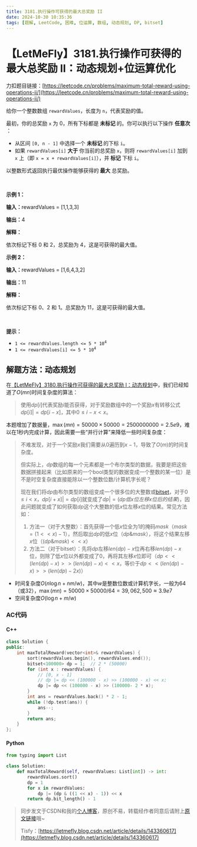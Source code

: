 ```yaml
---
title: 3181.执行操作可获得的最大总奖励 II
date: 2024-10-30 10:35:36
tags: [题解, LeetCode, 困难, 位运算, 数组, 动态规划, DP, bitset]
---
```


# 【LetMeFly】3181.执行操作可获得的最大总奖励 II：动态规划+位运算优化

力扣题目链接：[https://leetcode.cn/problems/maximum-total-reward-using-operations-ii/](https://leetcode.cn/problems/maximum-total-reward-using-operations-ii/)

<p>给你一个整数数组 <code>rewardValues</code>，长度为 <code>n</code>，代表奖励的值。</p>

<p>最初，你的总奖励 <code>x</code> 为 0，所有下标都是<strong> 未标记 </strong>的。你可以执行以下操作 <strong>任意次 </strong>：</p>

<ul>
	<li>从区间 <code>[0, n - 1]</code> 中选择一个 <strong>未标记 </strong>的下标 <code>i</code>。</li>
	<li>如果 <code>rewardValues[i]</code> <strong>大于</strong> 你当前的总奖励 <code>x</code>，则将 <code>rewardValues[i]</code> 加到 <code>x</code> 上（即 <code>x = x + rewardValues[i]</code>），并<strong> 标记</strong> 下标 <code>i</code>。</li>
</ul>

<p>以整数形式返回执行最优操作能够获得的<strong> 最大</strong><em> </em>总奖励。</p>

<p>&nbsp;</p>

<p><strong class="example">示例 1：</strong></p>

<div class="example-block">
<p><strong>输入：</strong><span class="example-io">rewardValues = [1,1,3,3]</span></p>

<p><strong>输出：</strong><span class="example-io">4</span></p>

<p><strong>解释：</strong></p>

<p>依次标记下标 0 和 2，总奖励为 4，这是可获得的最大值。</p>
</div>

<p><strong class="example">示例 2：</strong></p>

<div class="example-block">
<p><strong>输入：</strong><span class="example-io">rewardValues = [1,6,4,3,2]</span></p>

<p><strong>输出：</strong><span class="example-io">11</span></p>

<p><strong>解释：</strong></p>

<p>依次标记下标 0、2 和 1。总奖励为 11，这是可获得的最大值。</p>
</div>

<p>&nbsp;</p>

<p><strong>提示：</strong></p>

<ul>
	<li><code>1 &lt;= rewardValues.length &lt;= 5 * 10<sup>4</sup></code></li>
	<li><code>1 &lt;= rewardValues[i] &lt;= 5 * 10<sup>4</sup></code></li>
</ul>


    
## 解题方法：动态规划

在[【LetMeFly】3180.执行操作可获得的最大总奖励 I：动态规划](https://blog.letmefly.xyz/2024/10/28/LeetCode%203180.%E6%89%A7%E8%A1%8C%E6%93%8D%E4%BD%9C%E5%8F%AF%E8%8E%B7%E5%BE%97%E7%9A%84%E6%9C%80%E5%A4%A7%E6%80%BB%E5%A5%96%E5%8A%B1I/)中，我们已经知道了$O(mn)$时间复杂度的算法：

> 使用$dp[i]$代表奖励$i$能否获得，对于奖励数组中的一个奖励$x$有转移公式$dp[i] |= dp[i - x]$，其中$0\leq i - x \lt x$。

本题增加了数据量，$\max(mn)=50000\times 50000=2500000000=2.5e9$，难以在$1$秒内完成计算，因此需要一些“并行计算”来降低一些时间复杂度：

> 不难发现，对于一个奖励$x$我们需要从$0$遍历到$x-1$，导致了$O(m)$的时间复杂度。
>
> 但实际上，$dp$数组的每一个元素都是一个布尔类型的数据，我要是把这些数据拼接起来（比如原来的一个bool类型的数据变成一个整数的某一位）是不是时空复杂度直接能除以一个整数位数/计算机字长呢？
>
> 现在我们将$dp$由布尔类型的数组变成一个很多位的大整数或[bitset](https://github.com/LetMeFly666/LeetCode/blob/master/Codes/3181-maximum-total-reward-using-operations-ii-tryBitset.cpp)，对于$0\leq i\lt x$，$dp[i + x] |= dp[i]$就变成了$dp |= (dp低x位左移x位后的结果)$，因此问题就变成了如何获取$dp$这个大整数的低$x$位左移$x$位的结果。常见方法如：
>
> 1. 方法一（对于大整数）：首先获得一个低$x$位全为$1$的掩码$mask$（$mask = (1 << x) - 1$），然后取出$dp$的低$x$位（$dp \& mask$），将这个结果左移$x$位（$(dp \& mask) << x$）
> 2. 方法二（对于bitset）：先将$dp$左移$len(dp)-x$位再右移$len(dp)-x$位，则除了低$x$位以外都变成了$0$，再将其左移$x$位即可（$dp<<(len(dp)-x)>>(len(dp)-x)<<x$，等价于$dp<<(len(dp)-x)>>(len(dp)-2x)$）

+ 时间复杂度$O(n\log n+nm/w)$，其中$w$是整数位数或计算机字长，一般为$64$（或$32$），$\max(mn)=50000\times 50000/64=39,062,500\approx 3.9e7$
+ 空间复杂度$O(\log n+m/w)$

### AC代码

#### C++

```cpp
class Solution {
public:
    int maxTotalReward(vector<int>& rewardValues) {
        sort(rewardValues.begin(), rewardValues.end());
        bitset<100000> dp = 1;  // 2 * (50000)
        for (int x : rewardValues) {
            // [0, x - 1]
            // dp |= dp << (100000 - x) >> (100000 - x) << x;
            dp |= dp << (100000 - x) >> (100000- 2 * x);
        }
        int ans = rewardValues.back() * 2 - 1;
        while (!dp.test(ans)) {
            ans--;
        }
        return ans;
    }
};
```

#### Python

```python
from typing import List

class Solution:
    def maxTotalReward(self, rewardValues: List[int]) -> int:
        rewardValues.sort()
        dp = 1
        for x in rewardValues:
            dp |= (dp & ((1 << x) - 1)) << x
        return dp.bit_length() - 1
```

> 同步发文于CSDN和我的[个人博客](https://blog.letmefly.xyz/)，原创不易，转载经作者同意后请附上[原文链接](https://blog.letmefly.xyz/2024/10/30/LeetCode%203181.%E6%89%A7%E8%A1%8C%E6%93%8D%E4%BD%9C%E5%8F%AF%E8%8E%B7%E5%BE%97%E7%9A%84%E6%9C%80%E5%A4%A7%E6%80%BB%E5%A5%96%E5%8A%B1II/)哦~
>
> Tisfy：[https://letmefly.blog.csdn.net/article/details/143360617](https://letmefly.blog.csdn.net/article/details/143360617)
